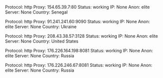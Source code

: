Protocol: http
Proxy: 154.65.39.7:80
Status: working
IP: None
Anon: elite
Server: None
Country: Senegal

Protocol: http
Proxy: 91.241.241.60:9090
Status: working
IP: None
Anon: elite
Server: None
Country: Ukraine

Protocol: http
Proxy: 208.43.38.57:3128
Status: working
IP: None
Anon: elite
Server: None
Country: United States

Protocol: http
Proxy: 176.226.164.198:8081
Status: working
IP: None
Anon: elite
Server: None
Country: Russia

Protocol: http
Proxy: 176.226.246.67:8081
Status: working
IP: None
Anon: elite
Server: None
Country: Russia

